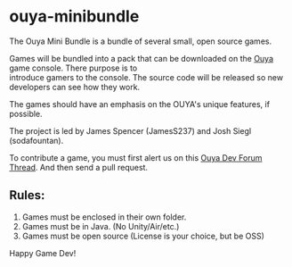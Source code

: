 ouya-minibundle 
========== 
 
The Ouya Mini Bundle is a bundle of several small, open source games. 
 
Games will be bundled into a pack that can be downloaded on the [Ouya](http://ouya.tv) game console. There purpose is to  
introduce gamers to the console. The source code will be released so new developers can see how they work. 
 
The games should have an emphasis on the OUYA's unique features, if possible. 
 
The project is led by James Spencer (JamesS237) and Josh Siegl (sodafountan). 
 
To contribute a game, you must first alert us on this [Ouya Dev Forum Thread](http://forums.ouya.tv/discussion/432/lets-do-a-bundle). 
And then send a pull request. 
 
Rules: 
------ 
1. Games must be enclosed in their own folder. 
2. Games must be in Java. (No Unity/Air/etc.) 
3. Games must be open source (License is your choice, but be OSS)
 
Happy Game Dev!
